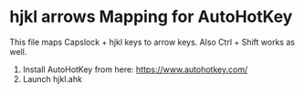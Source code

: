 # hjkl arrows Mapping for AutoHotKey

This file maps Capslock + hjkl keys to arrow keys. Also Ctrl + Shift works as well. 

1. Install AutoHotKey from here: https://www.autohotkey.com/
2. Launch hjkl.ahk

